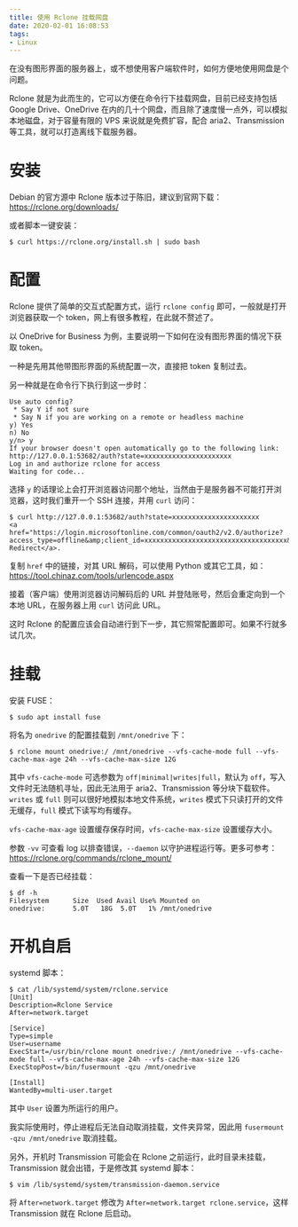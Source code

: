 ```yaml
---
title: 使用 Rclone 挂载网盘
date: 2020-02-01 16:08:53
tags:
- Linux
---
```


在没有图形界面的服务器上，或不想使用客户端软件时，如何方便地使用网盘是个问题。

Rclone 就是为此而生的，它可以方便在命令行下挂载网盘，目前已经支持包括 Google Drive、OneDrive 在内的几十个网盘，而且除了速度慢一点外，可以模拟本地磁盘，对于容量有限的 VPS 来说就是免费扩容，配合 aria2、Transmission 等工具，就可以打造离线下载服务器。

<!-- more -->

# 安装

Debian 的官方源中 Rclone 版本过于陈旧，建议到官网下载：<https://rclone.org/downloads/>

或者脚本一键安装：

```shell
$ curl https://rclone.org/install.sh | sudo bash
```

# 配置

Rclone 提供了简单的交互式配置方式，运行 `rclone config` 即可，一般就是打开浏览器获取一个 token，网上有很多教程，在此就不赘述了。

以 OneDrive for Business 为例，主要说明一下如何在没有图形界面的情况下获取 token。

一种是先用其他带图形界面的系统配置一次，直接把 token 复制过去。

另一种就是在命令行下执行到这一步时：

```shell
Use auto config?
 * Say Y if not sure
 * Say N if you are working on a remote or headless machine
y) Yes
n) No
y/n> y
If your browser doesn't open automatically go to the following link: http://127.0.0.1:53682/auth?state=xxxxxxxxxxxxxxxxxxxxxx
Log in and authorize rclone for access
Waiting for code...
```

选择 `y` 的话理论上会打开浏览器访问那个地址，当然由于是服务器不可能打开浏览器，这时我们重开一个 SSH 连接，并用 `curl` 访问：

```shell
$ curl http://127.0.0.1:53682/auth?state=xxxxxxxxxxxxxxxxxxxxxx
<a href="https://login.microsoftonline.com/common/oauth2/v2.0/authorize?access_type=offline&amp;client_id=xxxxxxxxxxxxxxxxxxxxxxxxxxxxxxxxxxxx&amp;redirect_uri=http%3A%2F%2Flocalhost%3A53682%2F&amp;response_type=code&amp;scope=Files.Read+Files.ReadWrite+Files.Read.All+Files.ReadWrite.All+offline_access&amp;state=xxxxxxxxxxxxxxxxxxxxxx">Temporary Redirect</a>.
```

复制 `href` 中的链接，对其 URL 解码，可以使用 Python 或其它工具，如：<https://tool.chinaz.com/tools/urlencode.aspx>

接着（客户端）使用浏览器访问解码后的 URL 并登陆账号，然后会重定向到一个本地 URL，在服务器上用 `curl` 访问此 URL。

这时 Rclone 的配置应该会自动进行到下一步，其它照常配置即可。如果不行就多试几次。

# 挂载

安装 FUSE：

```shell
$ sudo apt install fuse
```

将名为 `onedrive` 的配置挂载到 `/mnt/onedrive` 下：

```shell
$ rclone mount onedrive:/ /mnt/onedrive --vfs-cache-mode full --vfs-cache-max-age 24h --vfs-cache-max-size 12G
```

其中 `vfs-cache-mode` 可选参数为 `off|minimal|writes|full`，默认为 `off`，写入文件时无法随机寻址，因此无法用于 aria2、Transmission 等分块下载软件。`writes` 或 `full` 则可以很好地模拟本地文件系统，`writes` 模式下只读打开的文件无缓存，`full` 模式下读写均有缓存。

`vfs-cache-max-age` 设置缓存保存时间，`vfs-cache-max-size` 设置缓存大小。

参数 `-vv` 可查看 log 以排查错误，`--daemon` 以守护进程运行等。更多可参考：<https://rclone.org/commands/rclone_mount/>

查看一下是否已经挂载：

```shell
$ df -h
Filesystem      Size  Used Avail Use% Mounted on
onedrive:       5.0T   18G  5.0T   1% /mnt/onedrive
```

# 开机自启

systemd 脚本：

```shell
$ cat /lib/systemd/system/rclone.service
[Unit]
Description=Rclone Service
After=network.target

[Service]
Type=simple
User=username
ExecStart=/usr/bin/rclone mount onedrive:/ /mnt/onedrive --vfs-cache-mode full --vfs-cache-max-age 24h --vfs-cache-max-size 12G
ExecStopPost=/bin/fusermount -qzu /mnt/onedrive

[Install]
WantedBy=multi-user.target
```

其中 `User` 设置为所运行的用户。

我实际使用时，停止进程后无法自动取消挂载，文件夹异常，因此用 `fusermount -qzu /mnt/onedrive` 取消挂载。

另外，开机时 Transmission 可能会在 Rclone 之前运行，此时目录未挂载，Transmission 就会出错，于是修改其 systemd 脚本：

```shell
$ vim /lib/systemd/system/transmission-daemon.service
```

将 `After=network.target` 修改为 `After=network.target rclone.service`，这样 Transmission 就在 Rclone 后启动。
